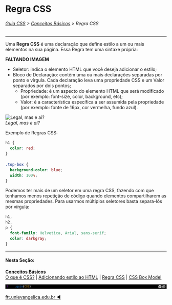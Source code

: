 # Regra CSS
###### [Guia CSS](../README.md) > [Conceitos Básicos](./conceitos-basicos.md) > Regra CSS
---

Uma **Regra CSS** é uma declaração que define estilo a um ou mais elementos na sua página. Essa Regra tem uma sintaxe própria:

<!-- Imagem da Regra-->
**FALTANDO IMAGEM**

- Seletor: indica o elemento HTML que você deseja adicionar o estilo;
- Bloco de Declaração: contém uma ou mais declarações separadas por ponto e vírgula. Cada declaração leva uma propriedade CSS e um Valor separados por dois pontos;
  - Propriedade: é um aspecto do elemento HTML que será modificado (por exemplo: font-size, color, background, etc);
  - Valor: é a característica específica a ser assumida pela propriedade (por exemplo: fonte de 16px, cor vermelha, fundo azul).

![Legal, mas e aí?](https://media1.tenor.com/images/555b77dde4cbfa15cb2c108493e019bf/tenor.gif)  
*Legal, mas e aí?*

Exemplo de Regras CSS:

```css
h1 {
  color: red;
}

.top-box {
  background-color: blue;
  width: 100%;
}
```

Podemos ter mais de um seletor em uma regra CSS, fazendo com que tenhamos menos repetição de código quando elementos compartilharem as mesmas propriedades. Para usarmos múltiplos seletores basta separa-lós por vírgula:

```css
h1,
h2,
p {
  font-family: Helvetica, Arial, sans-serif;
  color: darkgray;
}
```



---
#### Nesta Seção:
[**Conceitos Básicos**](./conceitos-basicos.md)  
[O que é CSS?](./o-que-e-css.md) | [Adicionando estilo ao HTML](./adicionando-estilo-ao-html.md) | [Regra CSS](./regra-css.md) | [CSS Box Model](./css-box-model.md)

<img src="../assets/guia-css-linha-horizontal.jpg">

[ftt.unievangelica.edu.br :arrow_backward:](http://ftt.unievangelica.edu.br) 